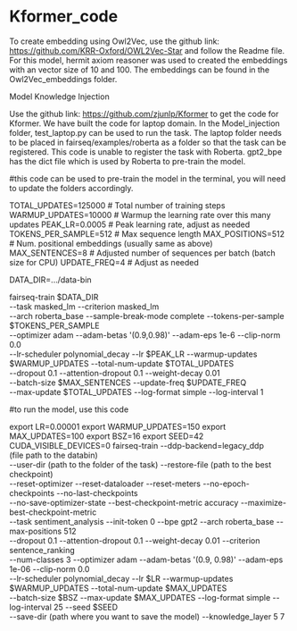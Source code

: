 # Kformer_code

To create embedding using Owl2Vec, use the github link: https://github.com/KRR-Oxford/OWL2Vec-Star and follow the Readme file. For this model, hermit axiom reasoner was used to created the embeddings with an vector size of 10 and 100. The embeddings can be found in the Owl2Vec_embeddings folder. 


Model Knowledge Injection

Use the github link: https://github.com/zjunlp/Kformer to get the code for Kformer. We have built the code for laptop domain. In the Model_injection folder, test_laptop.py can be used to run the task. The laptop folder needs to be placed in fairseq/examples/roberta as a folder so that the task can be registered. This code is unable to register the task with Roberta. gpt2_bpe has the dict file which is used by Roberta to pre-train the model. 

#this code can be used to pre-train the model in the terminal, you will need to update the folders accordingly.


TOTAL_UPDATES=125000    # Total number of training steps
WARMUP_UPDATES=10000    # Warmup the learning rate over this many updates
PEAK_LR=0.0005          # Peak learning rate, adjust as needed
TOKENS_PER_SAMPLE=512   # Max sequence length
MAX_POSITIONS=512       # Num. positional embeddings (usually same as above)
MAX_SENTENCES=8         # Adjusted number of sequences per batch (batch size for CPU)
UPDATE_FREQ=4           # Adjust as needed

DATA_DIR=.../data-bin

fairseq-train $DATA_DIR \
    --task masked_lm --criterion masked_lm \
    --arch roberta_base --sample-break-mode complete --tokens-per-sample $TOKENS_PER_SAMPLE \
    --optimizer adam --adam-betas '(0.9,0.98)' --adam-eps 1e-6 --clip-norm 0.0 \
    --lr-scheduler polynomial_decay --lr $PEAK_LR --warmup-updates $WARMUP_UPDATES --total-num-update $TOTAL_UPDATES \
    --dropout 0.1 --attention-dropout 0.1 --weight-decay 0.01 \
    --batch-size $MAX_SENTENCES --update-freq $UPDATE_FREQ \
    --max-update $TOTAL_UPDATES --log-format simple --log-interval 1

    
#to run the model, use this code


export LR=0.00001
export WARMUP_UPDATES=150
export MAX_UPDATES=100
export BSZ=16
export SEED=42
CUDA_VISIBLE_DEVICES=0 fairseq-train --ddp-backend=legacy_ddp \
    (file path to the databin) \
    --user-dir (path to the folder of the task) --restore-file (path to the best checkpoint) \
    --reset-optimizer --reset-dataloader --reset-meters --no-epoch-checkpoints --no-last-checkpoints \
    --no-save-optimizer-state --best-checkpoint-metric accuracy --maximize-best-checkpoint-metric \
    --task sentiment_analysis --init-token 0 --bpe gpt2 --arch roberta_base --max-positions 512 \
    --dropout 0.1 --attention-dropout 0.1 --weight-decay 0.01 --criterion sentence_ranking \
    --num-classes 3 --optimizer adam --adam-betas '(0.9, 0.98)' --adam-eps 1e-06 --clip-norm 0.0 \
    --lr-scheduler polynomial_decay --lr $LR --warmup-updates $WARMUP_UPDATES --total-num-update $MAX_UPDATES \
    --batch-size $BSZ --max-update $MAX_UPDATES --log-format simple --log-interval 25 --seed $SEED \
    --save-dir (path where you want to save the model)
    --knowledge_layer 5 7


